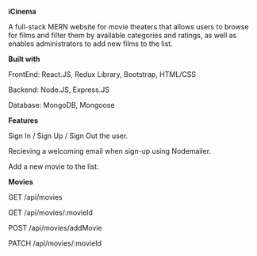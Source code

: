 **iCinema**

A full-stack MERN website for movie theaters that allows users to browse for films and filter them by available categories and ratings, as well as enables administrators to add new films to the list.

**Built with**

FrontEnd: React.JS, Redux Library, Bootstrap, HTML/CSS

Backend: Node.JS, Express.JS

Database: MongoDB, Mongoose

**Features**

Sign In / Sign Up / Sign Out the user.

Recieving a welcoming email when sign-up using Nodemailer.

Add a new movie to the list.

**Movies**


GET /api/movies

GET /api/movies/:movieId

POST /api/movies/addMovie

PATCH /api/movies/:movieId
